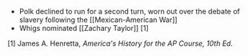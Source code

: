 - Polk declined to run for a second turn, worn out over the debate of slavery following the [[Mexican-American War]]
- Whigs nominated [[Zachary Taylor]] [1]

[1] James A. Henretta, *America's History for the AP Course, 10th Ed.*